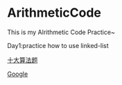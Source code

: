 # ArithmeticCode
This is my Alrithmetic Code Practice~

Day1:practice how to use linked-list


<a href="<https://www.google.com/>">十大算法题</a>


<a href="<https://www.google.com/>">Google</a>
